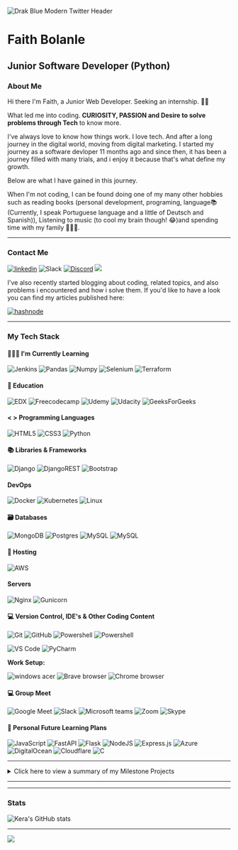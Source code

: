![Drak Blue Modern Twitter Header](https://user-images.githubusercontent.com/100134035/233643124-7c867cc4-8152-4575-8127-e4ab06b447cf.png)


# Faith Bolanle
## Junior Software Developer (Python)

### About Me

Hi there I'm Faith, a Junior Web Developer. Seeking an internship. 👋🏻

What led me into coding. <strong>CURIOSITY, PASSION and Desire to solve problems through Tech</strong> to know more.

I've always love to know how things work. I love tech. And after a long journey in the digital world, moving from digital marketing. I started my journey as a software devloper 11 months ago and since then, it has been a journey filled with many trials, and i enjoy it because that's what define my growth. 

Below are what I have gained in this journey.

When I'm not coding, I can be found doing one of my many other hobbies such as reading books (personal development, programing, language📚(Currently, I speak Portuguese language and a little of Deutsch and Spanish)), Listening to music (to cool my brain though! 😂)and spending time with my family 👨‍👩‍👦.




- - -


### Contact Me

[<img src='https://img.shields.io/badge/LinkedIn-0077B5?style=for-the-badge&logo=linkedin&logoColor=white' alt='linkedin'>](https://www.linkedin.com/in/faithbolanle/)
![Slack](https://img.shields.io/badge/Slack-4A154B?style=for-the-badge&logo=slack&logoColor=white)
[<img src="https://img.shields.io/badge/Discord-5865F2?style=for-the-badge&logo=discord&logoColor=white" alt="Discord">](https://discordapp.com/users/Timiemmy#7004)
[<img src="https://img.shields.io/badge/Twitter-1DA1F2?style=for-the-badge&logo=twitter&logoColor=white">](https://www.twitter.com/iamtimiemmy/)

I've also recently started blogging about coding, related topics, and also problems i encountered and how i solve them. If you'd like to have a look you can find my articles published here:

[<img src="https://img.shields.io/badge/Hashnode-2962FF?style=for-the-badge&logo=hashnode&logoColor=white" alt="hashnode">](https://faithbolanle.hashnode.dev)

- - -


### My Tech Stack

#### 👩🏻‍🏫 I'm Currently Learning
![Jenkins](https://img.shields.io/badge/Jenkins-D24939?style=for-the-badge&logo=Jenkins&logoColor=white)
![Pandas](https://img.shields.io/badge/Pandas-2C2D72?style=for-the-badge&logo=pandas&logoColor=white)
![Numpy](https://img.shields.io/badge/Numpy-777BB4?style=for-the-badge&logo=numpy&logoColor=white)
![Selenium](https://img.shields.io/badge/Selenium-43B02A?style=for-the-badge&logo=Selenium&logoColor=white)
![Terraform](https://img.shields.io/badge/Terraform-7B42BC?style=for-the-badge&logo=terraform&logoColor=white)


#### 📙 Education
![EDX](https://img.shields.io/badge/Edx-193A3E?style=for-the-badge&logo=edx&logoColor=white)
![Freecodecamp](https://img.shields.io/badge/freecodecamp-27273D?style=for-the-badge&logo=freecodecamp&logoColor=white)
![Udemy](https://img.shields.io/badge/Udemy-EC5252?style=for-the-badge&logo=Udemy&logoColor=white)
![Udacity](https://img.shields.io/badge/Udacity-grey?style=for-the-badge&logo=udacity&logoColor=#5FCFEE)
![GeeksForGeeks](https://img.shields.io/badge/GeeksforGeeks-gray?style=for-the-badge&logo=geeksforgeeks&logoColor=35914c)


#### < > Programming Languages
![HTML5](https://img.shields.io/badge/HTML5-E34F26?style=for-the-badge&logo=html5&logoColor=white)
![CSS3](https://img.shields.io/badge/CSS3-1572B6?style=for-the-badge&logo=css3&logoColor=white)
![Python](https://img.shields.io/badge/python-3670A0?style=for-the-badge&logo=python&logoColor=ffdd54)


#### 📚 Libraries & Frameworks
![Django](https://img.shields.io/badge/django-%23092E20.svg?style=for-the-badge&logo=django&logoColor=white)
![DjangoREST](https://img.shields.io/badge/django%20rest-ff1709?style=for-the-badge&logo=django&logoColor=white)
![Bootstrap](https://img.shields.io/badge/Bootstrap-563D7C?style=for-the-badge&logo=bootstrap&logoColor=white)


#### DevOps
![Docker](https://img.shields.io/badge/docker-%230db7ed.svg?style=for-the-badge&logo=docker&logoColor=white)
![Kubernetes](https://img.shields.io/badge/kubernetes-%23326ce5.svg?style=for-the-badge&logo=kubernetes&logoColor=white)
![Linux](https://img.shields.io/badge/Linux-FCC624?style=for-the-badge&logo=linux&logoColor=black)

#### 🗃 Databases
![MongoDB](https://img.shields.io/badge/MongoDB-%234ea94b.svg?style=for-the-badge&logo=mongodb&logoColor=white) 
![Postgres](https://img.shields.io/badge/postgres-%23316192.svg?style=for-the-badge&logo=postgresql&logoColor=white)
![MySQL](https://img.shields.io/badge/mysql-%2300f.svg?style=for-the-badge&logo=mysql&logoColor=white)
![MySQL](https://img.shields.io/badge/redis-%23DD0031.svg?&style=for-the-badge&logo=redis&logoColor=white)


#### 🏡 Hosting

![AWS](https://img.shields.io/badge/Amazon_AWS-FF9900?style=for-the-badge&logo=amazonaws&logoColor=white)


#### Servers
![Nginx](https://img.shields.io/badge/nginx-%23009639.svg?style=for-the-badge&logo=nginx&logoColor=white)
![Gunicorn](https://img.shields.io/badge/gunicorn-%298729.svg?style=for-the-badge&logo=gunicorn&logoColor=white)


<!--- #### 🧪 Testing

![Jest](https://img.shields.io/badge/-jest-%23C21325?style=for-the-badge&logo=jest&logoColor=white) -->

#### 💻 Version Control, IDE's & Other Coding Content 

![Git](https://img.shields.io/badge/GIT-E44C30?style=for-the-badge&logo=git&logoColor=white)
![GitHub](https://img.shields.io/badge/GitHub-100000?style=for-the-badge&logo=github&logoColor=white)
![Powershell](https://img.shields.io/badge/powershell-5391FE?style=for-the-badge&logo=powershell&logoColor=white)
![Powershell](https://img.shields.io/badge/windows%20terminal-4D4D4D?style=for-the-badge&logo=windows%20terminal&logoColor=white)


![VS Code](https://img.shields.io/badge/Visual_Studio_Code-0078D4?style=for-the-badge&logo=visual%20studio%20code&logoColor=white)
![PyCharm](https://img.shields.io/badge/PyCharm-000000.svg?&style=for-the-badge&logo=PyCharm&logoColor=white)



**Work Setup:** 

![windows acer](https://img.shields.io/badge/Windows%20Acer%20laptop-E2231A?style=for-the-badge&logo=lenovo&logoColor=white)
![Brave browser](https://img.shields.io/badge/Brave-FF1B2D?style=for-the-badge&logo=Brave&logoColor=white)
![Chrome browser](https://img.shields.io/badge/Google_chrome-4285F4?style=for-the-badge&logo=Google-chrome&logoColor=white)


#### 💻 Group Meet
![Google Meet](https://img.shields.io/badge/Google%20Meet-00897B?style=for-the-badge&logo=google-meet&logoColor=white)
![Slack](https://img.shields.io/badge/Slack-4A154B?style=for-the-badge&logo=slack&logoColor=white)
![Microsoft teams](https://img.shields.io/badge/Microsoft_Teams-6264A7?style=for-the-badge&logo=microsoft-teams&logoColor=white)
![Zoom](https://img.shields.io/badge/Zoom-2D8CFF?style=for-the-badge&logo=zoom&logoColor=white)
![Skype](https://img.shields.io/badge/Skype-00AFF0?style=for-the-badge&logo=skype&logoColor=white)

#### 🔮 Personal Future Learning Plans


![JavaScript](https://img.shields.io/badge/JavaScript-323330?style=for-the-badge&logo=javascript&logoColor=F7DF1E)
![FastAPI](https://img.shields.io/badge/FastAPI-005571?style=for-the-badge&logo=fastapi)
![Flask](https://img.shields.io/badge/flask-%23000.svg?style=for-the-badge&logo=flask&logoColor=white)
![NodeJS](https://img.shields.io/badge/node.js-6DA55F?style=for-the-badge&logo=node.js&logoColor=white)
![Express.js](https://img.shields.io/badge/express.js-%23404d59.svg?style=for-the-badge&logo=express&logoColor=%2361DAFB)
![Azure](https://img.shields.io/badge/azure-%230072C6.svg?style=for-the-badge&logo=microsoftazure&logoColor=white)
![DigitalOcean](https://img.shields.io/badge/DigitalOcean-%230167ff.svg?style=for-the-badge&logo=digitalOcean&logoColor=white)
![Cloudflare](https://img.shields.io/badge/Cloudflare-F38020?style=for-the-badge&logo=Cloudflare&logoColor=white)
![C](https://img.shields.io/badge/c-%2300599C.svg?style=for-the-badge&logo=c&logoColor=white)

- - - 





<details>
<summary>Click here to view a summary of my Milestone Projects</summary>

| Milestone No.   | Project | Description |  | 
| :-----------: | :-----------: | :-----------: | :-----------: |
| 1 | <p><a href="https://github.com/Timiemmy/shop"><img src=""></a></p><p>Ecommerce Website</p> | <p>An Ecommerce webite with authentication and authorization functionality with stripe payment gateway. Also used celery and RabbitMQ for message broker. Used Redis Docker image for reccommendation engine. | 
| 2 | <p><a href="https://github.com/Timiemmy/Social-website"><img src=""></a></p><p>Pinterest-Like Socal Media</p> | <p>A simple social image bookmarking website where users can store images bookmarked from any website using the Pin functionality. Utilized Redis Docker image to grab user activity for image views | 
| 3 | <p><a href="https://github.com/Timiemmy/netflix"><img src=""></a></p><p>Netflix Clone</p> | <p>Netflix website clone using django and tailwind css. Users can add up to 5 profiles. Utilized django-allauth authentication library for authentication</p> | 
| 4 | <p><a href="https://github.com/Timiemmy/Blog-Api"><img src=""></a></p><p>Blog API</p> | <p>Blog API developed using the django rest framework. Utilized JWT token authentication to authenticate users while signing up.</p> |
||

</details>

- - -









- - -
  
  
### Stats
  
![Kera's GitHub stats](https://github-readme-stats.vercel.app/api?username=Timiemmy&theme=buefy&show_icons=true&count_private=true&hide_border=true)  

  
 

- - - 

  
![](https://komarev.com/ghpvc/?username=Timiemmy&color=blueviolet&style=flat-square)

